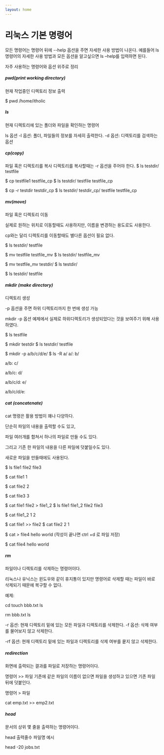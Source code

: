 ```yaml
---
layout: home
---
```


# 리눅스 기본 명령어

모든 명령어는 명령어 뒤에 --help 옵션을 주면 자세한 사용 방법이 나온다.
예를들어 ls 명령어의 자세한 사용 방법과 모든 옵션을 알고싶으면 ls –help를 입력하면 된다.

자주 사용하는 명령어와 옵션 위주로 정리

##### pwd(print working directory)

현재 작업중인 디렉토리 정보 출력

 $ pwd
 /home/itholic

##### ls
현재 디렉토리에 있는 폴더와 파일을 확인하는 명령어

ls
옵션
-l 옵션: 폴더, 파일들의 정보를 자세히 출력한다.
-d 옵션: 디렉토리를 검색하는 옵션


##### cp(copy)

파일 혹은 디렉토리를 복사
디렉토리를 복사할때는 -r 옵션을 주어야 한다.
 $ ls
 testdir/  testfile


 $ cp testfile1 testfile_cp
 $ ls
 testdir/  testfile  testfile_cp


 $ cp -r testdir testdir_cp
 $ ls
 testdir/  testdir_cp/  testfile  testfile_cp


##### mv(move)
파일 혹은 디렉토리 이동

실제로 원하는 위치로 이동할때도 사용하지만, 이름을 변경하는 용도로도 사용한다.

cp와는 달리 디렉토리를 이동할때도 별다른 옵션이 필요 없다.

$ ls
testdir/  testfile


$ mv testfile testfile_mv
$ ls
testdir/  testfile_mv


$ mv testfile_mv testdir/
$ ls
testdir/


$ ls testdir/
testfile

##### mkdir (make directory)
디렉토리 생성

-p 옵션을 주면 하위 디렉토리까지 한 번에 생성 가능

mkdir -p 옵션 예제에서 실제로 하위디렉토리가 생성되었다는 것을 보여주기 위해 사용하였다.

 $ ls
 testfile


 $ mkdir testdir
 $ ls
 testdir/  testfile

 $ mkdir -p a/b/c/d/e/
 $ ls -R a/
 a/:
 b/

 a/b:
 c/

 a/b/c:
 d/

 a/b/c/d:
 e/

 a/b/c/d/e:

##### cat (concatenate)
 cat 명령은 활용 방법이 꽤나 다양하다.

 단순히 파일의 내용을 출력할 수도 있고,

 파일 여러개를 합쳐서 하나의 파일로 만들 수도 있다.

 그리고 기존 한 파일의 내용을 다른 파일에 덧붙일수도 있다.

 새로운 파일을 만들때에도 사용된다.

 $ ls
 file1  file2  file3


 $ cat file1
 1


 $ cat file2
 2


 $ cat file3
 3


 $ cat file1 file2 > file1_2
 $ ls
 file1  file1_2  file2  file3


 $ cat file1_2
 1
 2


 $ cat file1 >> file2
 $ cat file2
 2
 1


 $ cat > file4
 hello
 world
 (작성이 끝나면 ctrl +d 로 파일 저장)


 $ cat file4
 hello
 world

##### rm
파일이나 디렉토리를 삭제하는 명령어이다.

리눅스나 유닉스는 윈도우와 같이 휴지통이 있지만 명령어로 삭제할 때는 파일이 바로 삭제되기 때문에 복구할 수 없다.

예제:

cd
touch bbb.txt
ls

rm bbb.txt
ls

-r 옵션: 현재 디렉토리 밑에 있는 모든 파일과 디렉토리를 삭제한다.
-f 옵션: 삭제 여부를 물어보지 않고 삭제한다.

-rf 옵션: 현재 디렉토리 밑에 있는 파일과 디렉토리를 삭제 여부를 뭍지 않고 삭제한다.

##### redirection
화면에 출력되는 결과를 파일로 저장하는 명령어이다.

명령어 >> 파일
기존에 같은 파일의 이름이 없으면 파일을 생성하고 있으면 기존 파일 뒤에 덧붙인다.

명령어 > 파일

cat emp.txt >> emp2.txt


##### head
문서의 상위 몇 줄을 출력하는 명령어이다.

head 출력줄수 파일명
예시

head -20 jobs.txt